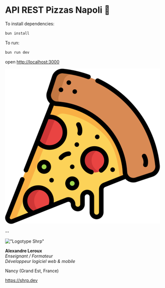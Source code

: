 # API REST Pizzas Napoli 🍕

To install dependencies:

```sh
bun install
```

To run:

```sh
bun run dev
```

open <http://localhost:3000>

![Pizza](./assets/pizza.png)

--

!["Logotype Shrp"](https://sherpa.one/images/sherpa-logotype.png)

__Alexandre Leroux__  
_Enseignant / Formateur_  
_Développeur logiciel web & mobile_

Nancy (Grand Est, France)

<https://shrp.dev>
